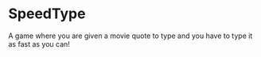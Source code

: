 # SpeedType
A game where you are given a movie quote to type and you have to type it as fast as you can!
